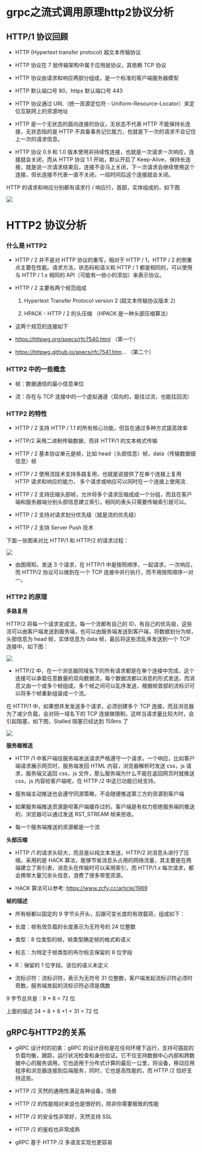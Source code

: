 # grpc之流式调用原理http2协议分析

## HTTP/1 协议回顾

- HTTP (Hypertext transfer protocol) 超文本传输协议

- HTTP 协议在 7 层传输架构中属于应用层协议，其依赖 TCP 协议

- HTTP 协议由请求和响应两部分组成，是一个标准的客户端服务器模型

- HTTP 默认端口号 80，https 默认端口号 443

- HTTP 协议通过 URL（统一资源定位符 - Uniform-Resource-Locator）来定位互联网上的资源地址

- HTTP 是一个无状态的面向连接的协议，无状态不代表 HTTP 不能保持长连接，无状态指的是 HTTP 不具备事务记忆能力，也就是下一次的请求不会记住上一次的请求信息。

- HTTP 协议 0.9 和 1.0 版本使用非持续性连接，也就是一次请求一次响应，连接就会关闭，而从 HTTP 协议 1.1 开始，默认开启了 Keep-Alive，保持长连接，就是说一次请求结束后，连接不会马上关闭，下一次请求会继续使用这个连接，但长连接不代表一直不关闭，一段时间后这个连接就会关闭。

HTTP 的请求和响应分别都有请求行 / 响应行，首部，实体组成的，如下图

![](../assets/592472ad5b65ce619f7949258ca82abf_1.png)

# HTTP2 协议分析

### 什么是 HTTP2

- HTTP / 2 并不是对 HTTP 协议的重写，相对于 HTTP / 1，HTTP / 2 的侧重点主要在性能。请求方法，状态码和语义和 HTTP / 1 都是相同的，可以使用与 HTTP / 1.x 相同的 API（可能有一些小的添加）来表示协议。

- HTTP / 2 主要有两个规范组成

  1. Hypertext Transfer Protocol version 2 (超文本传输协议版本 2)

  2. HPACK - HTTP / 2 的头压缩 （HPACK 是一种头部压缩算法）

- 这两个规范的连接如下

- https://httpwg.org/specs/rfc7540.html （第一个）

- https://httpwg.github.io/specs/rfc7541.htm... （第二个）

### HTTP2 中的一些概念

- 帧：数据通信的最小信息单位

- 流：存在与 TCP 连接中的一个虚拟通道（双向的，能往过流，也能往回流）

### HTTP2 的特性

- HTTP / 2 支持 HTTP / 1.1 的所有核心功能，但旨在通过多种方式提高效率

- HTTP/2 采用二进制传输数据，而非 HTTP/1 的文本格式传输

- HTTP / 2 基本协议单元是帧，比如 head（头部信息）帧，data（传输数据细信息）帧

- HTTP / 2 使用流技术支持多路复用，也就是说提供了在单个连接上复用 HTTP 请求和响应的能力， 多个请求或响应可以同时在一个连接上使用流.

- HTTP / 2 支持压缩头部帧，允许将多个请求压缩成成一个分组，而且在客户端和服务器端分别头部信息建立索引，相同的表头只需要传输索引就可以。

- HTTP / 2 支持对请求划分优先级（就是流的优先级）

- HTTP / 2 支持 Server Push 技术

下面一张图来对比 HTTP/1 和 HTTP/2 的请求过程：

![](../assets/592472ad5b65ce619f7949258ca82abf_2.png)

- 由图得知，发送 3 个请求，在 HTTP/1 中是按照顺序，一起请求，一次响应，而 HTTP/2 协议可以做到在一个 TCP 连接中并行执行，而不用按照顺序一对一。

### HTTP2 的原理

**多路复用**

HTTP/2 将每一个请求变成流，每一个流都有自己的 ID，有自己的优先级，这些流可以由客户端发送到服务端，也可以由服务端发送到客户端，将数据划分为帧，头部信息为 head 帧，实体信息为 data 帧，最后将这些流乱序发送到一个 TCP 连接中，如下图：

![](../assets/592472ad5b65ce619f7949258ca82abf_3.png)

- HTTP/2 中，在一个浏览器同域名下的所有请求都是在单个连接中完成，这个连接可以承载任意数量的双向数据流，每个数据流都以消息的形式发送，而消息又由一个或多个帧组成，多个帧之间可以乱序发送，根据帧首部的流标识可以将多个帧重新组装成一个流。

在 HTTP/1 中，如果想并发发送多个请求，必须创建多个 TCP 连接，而且浏览器为了减少负载，会对同一域名下的 TCP 连接做限制，这样当请求量比较大时，会引起阻塞，如下图，Stalled 阻塞已经达到 159ms 了

![](../assets/592472ad5b65ce619f7949258ca82abf_4.png)

**服务器推送**

- HTTP /1 中客户端往服务端发送请求严格遵守一个请求，一个响应，比如客户端请求展示网页时，服务端发回 HTML 内容，浏览器解析时发送 css，js 请求，服务端又返回 css，js 文件，那么服务端为什么不能在返回网页时就推送 css，js 内容给客户端呢，在 HTTP /2 中这已功能已经支持。

- 服务端主动推送也会遵守同源策略，不会随便推送第三方的资源到客户端

- 如果服务端推送资源是呗客户端缓存过的，客户端是有权力拒绝服务端的推送的，浏览器可以通过发送 RST_STREAM 帧来拒收。

- 每一个服务端推送的资源都是一个流

**头部压缩**

- HTTP /1 的请求头较大，而且是以纯文本发送，HTTP/2 对消息头进行了压缩，采用的是 HACK 算法，能够节省消息头占用的网络流量，其主要是在两端建立了索引表，消息头在传输时可以采用索引，而 HTTP/1.x 每次请求，都会携带大量冗余头信息，浪费了很多带宽资源。

- HACK 算法可以参考: https://www.zcfy.cc/article/1969

**帧的描述**

- 所有帧都以固定的 9 字节头开头，后跟可变长度的有效载荷，组成如下：

- 长度：帧有效负载的长度表示为无符号的 24 位整数

- 类型：8 位类型的帧，帧类型确定帧的格式和语义

- 标志：为特定于帧类型的布尔标志保留的 8 位字段

- R：保留的 1 位字段。该位的语义未定义

- 流标识符：流标识符，表示为无符号 31 位整数，客户端发起流标识符必须时奇数，服务端发起的流标识符必须是偶数

9 字节总共是：9 * 8 = 72 位

上面的描述 24 + 8 + 8 +1 + 31 = 72 位

## gRPC与HTTP2的关系

- gRPC 设计时的初衷：gRPC 的设计目标是在任何环境下运行，支持可插拔的负载均衡，跟踪，运行状况检查和身份验证。它不仅支持数据中心内部和跨数据中心的服务调用，它也适用于分布式计算的最后一公里，将设备，移动应用程序和浏览器连接到后端服务，同时，它也是高性能的，而 HTTP /2 恰好支持这些。

- HTTP /2 天然的通用性满足各种设备，场景

- HTTP /2 的性能相对来说也是很好的，除非你需要极致的性能

- HTTP /2 的安全性非常好，天然支持 SSL

- HTTP /2 的鉴权也非常成熟

- gRPC 基于 HTTP /2 多语言实现也更容易

